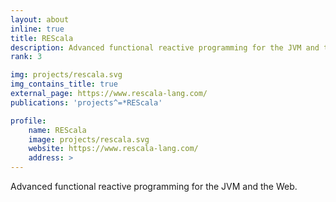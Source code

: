 ```yaml
---
layout: about
inline: true
title: REScala
description: Advanced functional reactive programming for the JVM and the Web.
rank: 3

img: projects/rescala.svg
img_contains_title: true
external_page: https://www.rescala-lang.com/
publications: 'projects^=*REScala'

profile:
    name: REScala
    image: projects/rescala.svg
    website: https://www.rescala-lang.com/
    address: >
---
```


Advanced functional reactive programming for the JVM and the Web.

